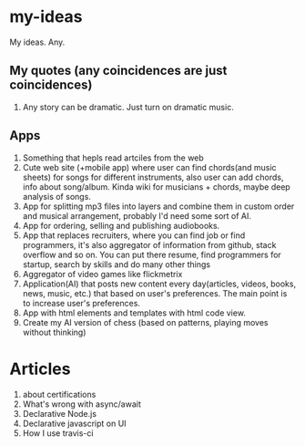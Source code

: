 # my-ideas
My ideas. Any.

## My quotes (any coincidences are just coincidences)

1. Any story can be dramatic. Just turn on dramatic music.

## Apps

1. Something that hepls read artciles from the web
2. Cute web site (+mobile app) where user can find chords(and music sheets) for songs for different instruments, also user can add chords, info about song/album. Kinda wiki for musicians + chords, maybe deep analysis of songs.
3. App for splitting mp3 files into layers and combine them in custom order and musical arrangement, probably I'd need some sort of AI.
4. App for ordering, selling and publishing audiobooks.
5. App that replaces recruiters, where you can find job or find programmers, it's also aggregator of information from github, stack overflow and so on. You can put there resume, find programmers for startup, search by skills and do many other things
6. Aggregator of video games like flickmetrix 
7. Application(AI) that posts new content every day(articles, videos, books, news, music, etc.) that based on user's preferences. The main point is to increase user's preferences.
8. App with html elements and templates with html code view. 
9. Create my AI version of chess (based on patterns, playing moves without thinking)

# Articles

1. about certifications
2. What's wrong with async/await
3. Declarative Node.js
4. Declarative javascript on UI
5. How I use travis-ci
